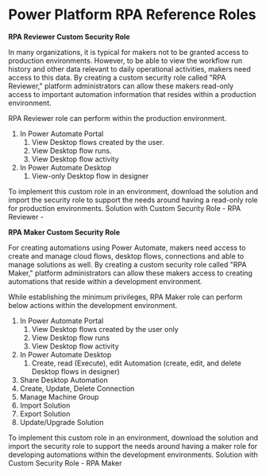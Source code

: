 # Power Platform RPA Reference Roles

**RPA Reviewer Custom Security Role**

In many organizations, it is typical for makers not to be granted access to production environments. However, to be able to view the workflow run history and other data relevant to daily operational activities, makers need access to this data.
By creating a custom security role called "RPA Reviewer," platform administrators can allow these makers read-only access to important automation information that resides within a production environment.

RPA Reviewer role can perform within the production environment.

  1. In Power Automate Portal
     1. View Desktop flows created by the user.
     2. View Desktop flow runs.
     3. View Desktop flow activity
  2. In Power Automate Desktop
     1. View-only Desktop flow in designer

To implement this custom role in an environment, download the solution and import the security role to support the needs around having a read-only role for production environments.
Solution with Custom Security Role - RPA Reviewer -

**RPA Maker Custom Security Role**

For creating automations using Power Automate, makers need access to create and manage cloud flows, desktop flows, connections and able to manage solutions as well. By creating a custom security role called "RPA Maker," platform administrators can allow these makers access to creating automations that reside within a development environment.

While establishing the minimum privileges, RPA Maker role can perform below actions within the development environment.

1. In Power Automate Portal
   1. View Desktop flows created by the user only
   2. View Desktop flow runs
   3. View Desktop flow activity
2. In Power Automate Desktop
   1. Create, read (Execute), edit Automation (create, edit, and delete Desktop flows in designer)
3. Share Desktop Automation
4. Create, Update, Delete Connection
5. Manage Machine Group
6. Import Solution
7. Export Solution
8. Update/Upgrade Solution

To implement this custom role in an environment, download the solution and import the security role to support the needs around having a maker role for developing automations within the development environments.
Solution with Custom Security Role - RPA Maker

